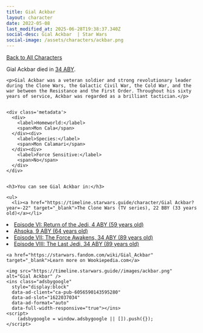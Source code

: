 ```yaml
---
title: Gial Ackbar
layout: character
date: 2022-05-08
last_modified_at: 2025-06-28T19:38:37.340Z
social-desc: Gial Ackbar  | Star Wars
social-image: /assets/characters/ackbar.png
---
```

<a href="/character" class="smaller">Back to All Characters</a>

<div class="character-profile container">
  <div class="col-10">
    <p>
    Gial Ackbar         died in <a href="https://timeline.starwars.guide/character/Gial Ackbar?year=34" target="_blank">34 ABY</a>.    
    </p>

    <p>Gial Ackbar was a veteran soldier and strong revolutionary leader during the Clone Wars, the Galactic Civil War, the Cold War, and the war between the Resistance and the First Order. Throughout his sixty years of service, Ackbar was regarded as a brilliant tactician.</p>


    <div class='metadata'>
      <div>
        <label>Homeworld:</label>
        <span>Mon Cala</span>
      </div><div>
        <label>Species:</label>
        <span>Mon Calamari</span>
      </div><div>
        <label>Force Sensitive:</label>
        <span>No</span>
      </div>
    </div>


    <h3>You can see Gial Ackbar in:</h3>

    <ul>
      <li><a href="https://timeline.starwars.guide/character/Gial Ackbar?year=-22" target="_blank">The Clone Wars (TV series), 22 BBY (33 years old)</a></li>
  <li><a href="https://timeline.starwars.guide/character/Gial Ackbar?year=4" target="_blank">Episode VI: Return of the Jedi, 4 ABY (59 years old)</a></li>
  <li><a href="https://timeline.starwars.guide/character/Gial Ackbar?year=9" target="_blank">Ahsoka, 9 ABY (64 years old)</a></li>
  <li><a href="https://timeline.starwars.guide/character/Gial Ackbar?year=34" target="_blank">Episode VII: The Force Awakens, 34 ABY (89 years old)</a></li>
  <li><a href="https://timeline.starwars.guide/character/Gial Ackbar?year=34" target="_blank">Episode VIII: The Last Jedi, 34 ABY (89 years old)</a></li>
    </ul>

    <a href="https://starwars.fandom.com/wiki/Gial_Ackbar" target="_blank">Learn more on Wookiepedia.com</a>
  </div>
  <div class="character_image col-2">
    
    <img src="https://timeline.starwars.guide//images/ackbar.png" alt="Gial Ackbar" />
    <ins class="adsbygoogle"
      style="display:block"
      data-ad-client="ca-pub-6056590143595280"
      data-ad-slot="1622037034"
      data-ad-format="auto"
      data-full-width-responsive="true"></ins>
    <script>
        (adsbygoogle = window.adsbygoogle || []).push({});
    </script>
  </div>
</div>

